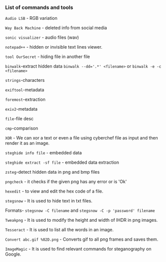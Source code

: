 ### List of commands and tools

`Audio LSB` - RGB variation

`Way Back Machine` - deleted info from social media

`sonic visualizer` - audio files (wav)

`notepad++` - hidden or invisible text lines viewer.

`tool OurSecret` - hiding file in another file

`binwalk`-extract hidden data `binwalk --dd='.*' <filename>` or `binwalk -e -c <filename>`

`strings`-characters

`exiftool`-metadata

`foremost`-extraction

`exiv2`-metadata

`file`-file desc

`cmp`-comparison

`XOR` - We can xor a text or even a file using cyberchef file as input and then render it as an image.

`steghide info file` - embedded data  

`steghide extract -sf file` - embedded data extraction  

`zsteg`-detect hidden data in png and bmp files  

`pngcheck` - it checks if the given png has any error or is 'Ok'  

`hexedit` - to view and edit the hex code of a file.  

`stegsnow` - It is used to hide text in txt files.  

Formats- `stegsnow -C filename` and `stegsnow -C -p 'password' filename`  

`Tweakpng` - It is used to modify the height and width of IHDR in png images.
 
`Tesseract` - It is used to list all the words in an image.

`Convert abc.gif %02D.png` - Converts gif to all png frames and saves them.

`ImageMagic` - It is used to find relevant commands for steganography on Google.


